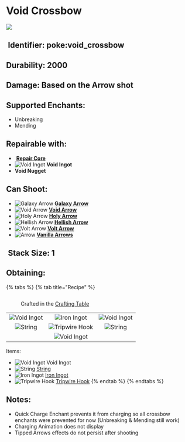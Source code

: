 # Void Crossbow

![](https://github.com/ItsMePok/PFE/assets/136857747/b0d81c18-79b2-4179-9ca2-9f6c927ffdd3)

## <img src="https://minecraft.wiki/images/Name_Tag_JE2_BE2.png?cbdc1" alt="" data-size="line"> Identifier: **poke:void\_crossbow**

## Durability: **2000**

## Damage: **Based on the Arrow shot**

## Supported Enchants:

* Unbreaking
* Mending

## Repairable with:

* <img src="https://github.com/ItsMePok/PFE/assets/136857747/f15d8501-f297-4a77-b6de-3681297cdb09" alt="" data-size="line"> [**Repair Core**](../../items/cores/repair-core.md)
* <img src="https://github.com/user-attachments/assets/790448a7-113f-413d-a389-128319f007a7" alt="Void Ingot" data-size="line"> **Void Ingot**
* **Void Nugget**

## Can Shoot:

* <img src="https://github.com/ItsMePok/PFE/assets/136857747/df8e95d2-c1e2-44fe-a1bb-6b1dd5ff2304" alt="Galaxy Arrow" data-size="line"> [**Galaxy Arrow**](../arrows/galaxy-arrow.md)
* <img src="https://github.com/ItsMePok/PFE/assets/136857747/375e3d1c-2367-4a97-b9ff-22b79fcd7f56" alt="Void Arrow" data-size="line"> [**Void Arrow**](../arrows/void-arrow.md)
* <img src="https://github.com/ItsMePok/PFE/assets/136857747/26e6bfb8-056e-4cf1-81bb-9d3a32cd4a58" alt="Holy Arrow" data-size="line"> [**Holy Arrow**](../arrows/holy-arrow.md)
* <img src="https://github.com/ItsMePok/PFE/assets/136857747/a6c09bd7-f296-4844-ba2b-f226de5eb8a3" alt="Hellish Arrow" data-size="line"> [**Hellish Arrow**](../arrows/hellish-arrow.md)
* <img src="https://github.com/ItsMePok/PFE/assets/136857747/7b81571a-8e6b-4f10-b2b9-2e365962ec0e" alt="Volt Arrow" data-size="line"> [**Volt Arrow**](../arrows/volt-arrow.md)
* <img src="https://minecraft.wiki/images/Arrow_(item)_JE1_BE1.png?93ac1" alt="Arrow" data-size="line"> [**Vanilla Arrows**](https://minecraft.wiki/w/Arrow)

## <img src="https://minecraft.wiki/images/Light_Gray_Bundle_JE1_BE1.png?b552e" alt="" data-size="line"> Stack Size: 1

## Obtaining:

{% tabs %}
{% tab title="Recipe" %}
<figure><img src="https://minecraft.wiki/images/thumb/Crafting_Table_JE4_BE3.png/150px-Crafting_Table_JE4_BE3.png?5767f" alt=""><figcaption><p>Crafted in the <a href="https://minecraft.wiki/w/Crafting_Table">Crafting Table</a></p></figcaption></figure>

|                                                                                                  |                                                                                                |                                                                                                  |
| :----------------------------------------------------------------------------------------------: | :--------------------------------------------------------------------------------------------: | :----------------------------------------------------------------------------------------------: |
|  ![Void Ingot](https://github.com/user-attachments/assets/790448a7-113f-413d-a389-128319f007a7)  |            ![Iron Ingot](https://minecraft.wiki/images/Iron_Ingot_JE3_BE2.png?849cb)           |  ![Void Ingot](https://github.com/user-attachments/assets/790448a7-113f-413d-a389-128319f007a7)  |
| ![String](https://minecraft.wiki/images/thumb/String_JE2_BE2.png/150px-String_JE2_BE2.png?25d69) |   ![Tripwire Hook](https://minecraft.wiki/images/Tripwire_Hook_\(texture\)_JE1_BE1.png?4ffff)  | ![String](https://minecraft.wiki/images/thumb/String_JE2_BE2.png/150px-String_JE2_BE2.png?25d69) |
|                                                                                                  | ![Void Ingot](https://github.com/user-attachments/assets/790448a7-113f-413d-a389-128319f007a7) |                                                                                                  |

Items:

* <img src="https://github.com/user-attachments/assets/790448a7-113f-413d-a389-128319f007a7" alt="Void Ingot" data-size="line"> Void Ingot
* <img src="https://minecraft.wiki/images/thumb/String_JE2_BE2.png/150px-String_JE2_BE2.png?25d69" alt="String" data-size="line"> [String](https://minecraft.wiki/w/String)
* <img src="https://minecraft.wiki/images/Iron_Ingot_JE3_BE2.png?849cb" alt="Iron Ingot" data-size="line"> [Iron Ingot](https://minecraft.wiki/w/Iron_Ingot)
* <img src="https://minecraft.wiki/images/Tripwire_Hook_(texture)_JE1_BE1.png?4ffff" alt="Tripwire Hook" data-size="line"> [Tripwire Hook](https://minecraft.wiki/w/Tripwire_Hook)
{% endtab %}
{% endtabs %}

## Notes:

* Quick Charge Enchant prevents it from charging so all crossbow enchants were prevented for now (Unbreaking & Mending still work)
* Charging Animation does not display
* Tipped Arrows effects do not persist after shooting
